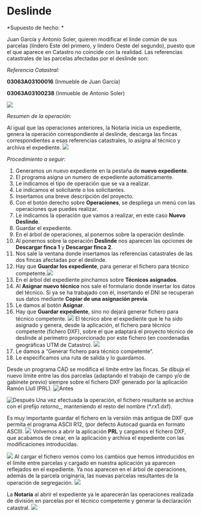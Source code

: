 # Deslinde

*Supuesto de hecho: *

Juan García y Antonio Soler, quieren modificar el linde común de sus parcelas (lindero Este del primero, y lindero Oeste del segundo), puesto que el que aparece en Catastro no coincide con la realidad. Las referencias catastrales de las parcelas afectadas por el deslinde son:

*Referencia Catastral:*

**03063A03100016** (Inmueble de Juan García)

**03063A03100238**  (Inmueble de Antonio Soler)

![](images/ope4/des1.jpg)

*Resumen de la operación:*

Al igual que las operaciones anteriores, la Notaría inicia un expediente, genera la operación correspondiente al deslinde, descarga las fincas correspondientes a esas referencias catastrales, lo asigna al técnico y archiva el expediente.
![](images/ope4/des2.jpg)

*Procedimiento a seguir:*

1. Generamos un nuevo expediente en la pestaña de **nuevo expediente**.
2. El programa asigna un numero de expediente automáticamente.
3. Le indicamos el tipo de operación que se va a realizar.
4. Le indicamos el solicitante o los solicitantes.
5. Insertamos una breve descripción del proyecto.
6. Con el botón derecho sobre **Operaciones**, se despliega un menú con las operaciones que puedes realizar.
7. Le indicamos la operación que vamos a realizar, en este caso **Nuevo Deslinde**.
8. Guardar el expediente.
9. En el árbol de operaciones, al ponernos sobre la operación deslinde. 
10. Al ponernos sobre la operación **Deslinde** nos aparecen las opciones de **Descargar finca 1** y **Descargar finca 2**.
11. Nos sale la ventana donde insertamos las referencias catastrales de las dos fincas afectadas por el deslinde.
12. Hay que **Guardar los expediente**, para generar el fichero para técnico competente.![](images/ope4/des3.jpg)
13. En el árbol del expediente pinchamos sobre **Técnicos asignados**.
14. Al **Asignar nuevo técnico** nos sale el formulario donde insertar los datos del técnico. Si ya se ha trabajado con él, insertando el DNI se recuperan sus datos  mediante **Copiar de una asignación previa**.
15. Le damos al botón **Asignar**.
16. Hay que **Guardar expediente**, sino no dejará generar fichero para técnico competente. ![](images/ope4/des4.jpg) El técnico abre el expediente que le ha sido asignado y genera, desde la aplicación, el fichero para técnico competente (fichero DXF), sobre el que adaptará el proyecto técnico de deslinde al perímetro proporcionado por este fichero (en coordenadas geográficas UTM de Catastro). ![](images/ope4/des5.jpg)
17. Le damos a “Generar fichero para técnico competente”.
18. Le especificamos una ruta de salida y lo guardamos. 
 
Desde un programa CAD se modifica el límite entre las fincas. Se dibuja el nuevo límite entre las dos parcelas (adaptando el trabajo de campo y/o de gabinete previo) siempre sobre el fichero DXF generado por la aplicación Ramón Llull (PRL). 
![Antes](images/ope4/des6.jpg)

![Después](images/ope4/des7.jpg)
Una vez efectuada la operación, el fichero resultante se archiva con el prefijo *retorno_*, manteniendo el resto del nombre (\*.rx1.dxf).

Es muy importante guardar el fichero en la versión más antigua de DXF que permita el programa ASCII R12, (por defecto  Autocad  guarda en formato ASCII).
![](images/ope4/des8.jpg)
Volvemos a abrir la aplicación **PRL** y cargamos el fichero DXF, que acabamos de crear, en la aplicación y archiva el expediente con las modificaciones introducidas.

![](images/ope4/des9.jpg)
Al cargar el fichero vemos como los cambios que hemos introducidos en el límite entre parcelas y cargado en nuestra aplicación ya aparecen reflejados en el expediente. Ya nos aparecen en el árbol de operaciones, además de la parcela originaria, las  nuevas parcelas resultantes de la operación de segregación.
![](images/ope4/des10.jpg)

La **Notaría** al abrir el expediente ya le aparecerán las operaciones realizada de división en parcelas por el técnico competente y generar la declaración catastral. 
![](images/ope4/des11.jpg)